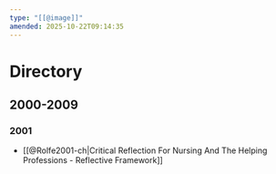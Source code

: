 ```yaml
---
type: "[[@image]]"
amended: 2025-10-22T09:14:35
---
```


# Directory
## 2000-2009
### 2001
- [[@Rolfe2001-ch|Critical Reflection For Nursing And The Helping Professions - Reflective Framework]]
